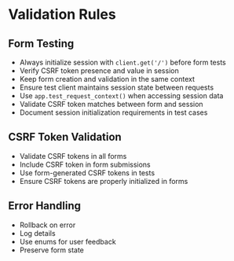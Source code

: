 # Validation Rules
## Form Testing
- Always initialize session with `client.get('/')` before form tests
- Verify CSRF token presence and value in session
- Keep form creation and validation in the same context
- Ensure test client maintains session state between requests
- Use `app.test_request_context()` when accessing session data
- Validate CSRF token matches between form and session
- Document session initialization requirements in test cases

## CSRF Token Validation
- Validate CSRF tokens in all forms
- Include CSRF token in form submissions
- Use form-generated CSRF tokens in tests
- Ensure CSRF tokens are properly initialized in forms

## Error Handling
- Rollback on error
- Log details
- Use enums for user feedback
- Preserve form state

